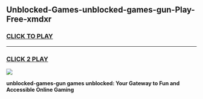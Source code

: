 
## Unblocked-Games-unblocked-games-gun-Play-Free-xmdxr
<h3>
<a href="https://premium76.site?title=unblocked-games-gun&ref=23A">CLICK TO PLAY</a></h3>
<hr>

<h3>
<a href="https://premium76.site?title=unblocked-games-gun&ref=23A">CLICK 2 PLAY</a>
  
</h3>

<a href="https://premium76.site?title=unblocked-games-gun&ref=23A"><img src="https://clearcache.store/games.png"></a>


**unblocked-games-gun games unblocked: Your Gateway to Fun and Accessible Online Gaming**
